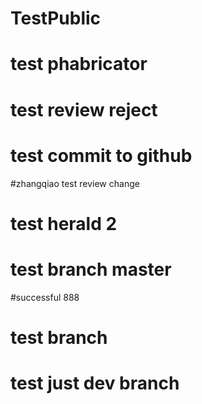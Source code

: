 # TestPublic

# test phabricator

# test review reject

# test commit to github

#zhangqiao test review change

# test herald 2

# test branch master

#successful 888

# test branch 

# test just dev branch
